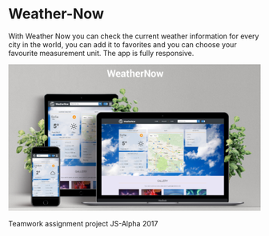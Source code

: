 # Weather-Now
With Weather Now you can check the current weather information for every city in the world, you can add it to favorites and you can choose your favourite measurement unit.
The app is fully responsive. 

![alt text](img/WEATHERnow.png)

Teamwork assignment project
JS-Alpha 2017
